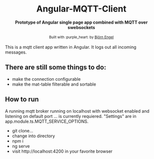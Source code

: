 <div align="center">
  <h1>Angular-MQTT-Client</h1>
</div>
<div align="center">
  <strong>Prototype of Angular single page app combined with MQTT over swebsockets</strong>
</div>

<br />

<div align="center">
  <sub>Built with :purple_heart: by
  <a href="https://engel-b.github.io">Björn Engel</a>
</div>

<br />
This is a mqtt client app written in Angular. It logs out all incoming messages.

## There are still some things to do:
* make the connection configurable
* make the mat-table filterable and sortable

## How to run
A running mqtt broker running on localhost with websocket enabled and listening on default port ... is currently requiered. "Settings" are in app.module.ts.MQTT_SERVICE_OPTIONS.

* git clone...
* change into directory
* npm i
* ng serve
* visit http://localhost:4200 in your favorite browser
